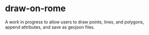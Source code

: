 # draw-on-rome
A work in progress to allow users to draw points, lines, and polygons, append attributes, and save as geojson files.
